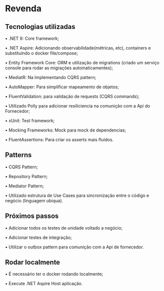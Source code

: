 # Revenda

## Tecnologias utilizadas
•	.NET 9: Core framework;

•	.NET Aspire: Adicionando observabilidade(métricas, etc), containers e substituindo o docker file/compose;

•	Entity Framework Core: ORM e utilização de migrations (criado um serviço console para rodar as migrações automaticamentes);

•	MediatR: Na Implementando CQRS pattern;

•	AutoMapper: Para simplificar mapeamento de objetos;

•	FluentValidation: para validação de requests (CQRS commands);

•	Utilizado Polly para adicionar resiliciencia na comunição com a Api do Fornecedor;

•	xUnit: Test framework;

•	Mocking Frameworks: Mock para mock de dependencias;

•	FluentAssertions: Para criar os asserts mais fluídos.

## Patterns
•	CQRS Pattern;

•	Repository Pattern;

•	Mediator Pattern;

•	Utilizado estrutura de Use Cases para sincronização entre o código e negócio (linguagem ubiqua).

## Próximos passos
•	Adicionar todos os testes de unidade voltado a negócio;

•	Adicionar testes de integração;

•	Utilizar o outbox pattern para comunição com a Api de fornecedor.

## Rodar localmente
•	É necessário ter o docker rodando localmente;

•	Execute .NET Aspire Host aplicação.

